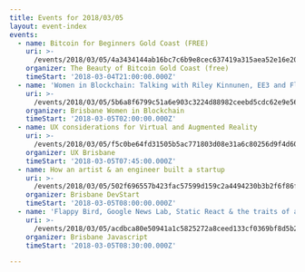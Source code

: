 ```yaml
---
title: Events for 2018/03/05
layout: event-index
events:
  - name: Bitcoin for Beginners Gold Coast (FREE)
    uri: >-
      /events/2018/03/05/4a3434144ab16bc7c6b9e8cec637419a315aea52e16e2032e99ad0ea1feb9383
    organizer: The Beauty of Bitcoin Gold Coast (free)
    timeStart: '2018-03-04T21:00:00.000Z'
  - name: 'Women in Blockchain: Talking with Riley Kinnunen, EE3 and Flux Party'
    uri: >-
      /events/2018/03/05/5b6a8f6799c51a6e903c3224d88982ceebd5cdc62e9e566484bbdf21190d0e38
    organizer: Brisbane Women in Blockchain
    timeStart: '2018-03-05T02:00:00.000Z'
  - name: UX considerations for Virtual and Augmented Reality
    uri: >-
      /events/2018/03/05/f5c0be64fd31505b5ac771803d08e31a6c80256d9f4d60c968aa7e2c22484a45
    organizer: UX Brisbane
    timeStart: '2018-03-05T07:45:00.000Z'
  - name: How an artist & an engineer built a startup
    uri: >-
      /events/2018/03/05/502f696557b423fac57599d159c2a4494230b3b2f6f86f43faee6a3ac1fe5560
    organizer: Brisbane DevStart
    timeStart: '2018-03-05T08:00:00.000Z'
  - name: 'Flappy Bird, Google News Lab, Static React & the traits of a good mentor'
    uri: >-
      /events/2018/03/05/acdbca80e50941a1c5825272a8ceed133cf0369bf8d5b2a40daa3cf4d5848e16
    organizer: Brisbane Javascript
    timeStart: '2018-03-05T08:30:00.000Z'

---
```

